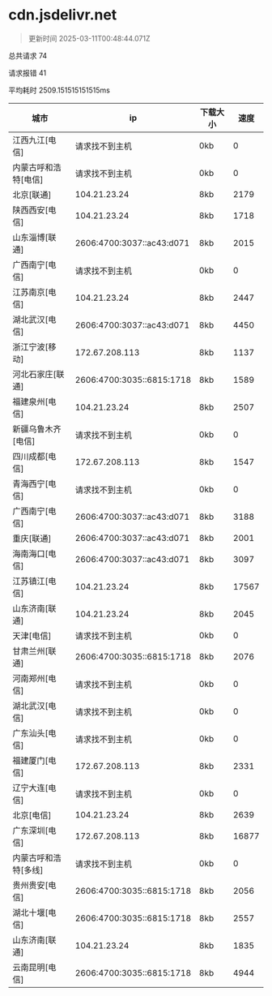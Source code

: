 
  # cdn.jsdelivr.net

  > 更新时间 2025-03-11T00:48:44.071Z
  
  总共请求 74

  请求报错 41

  平均耗时 2509.151515151515ms

|城市|ip|下载大小|速度|
|-----|----------|---|---|
|江西九江[电信]|请求找不到主机|0kb|0|
|内蒙古呼和浩特[电信]|请求找不到主机|0kb|0|
|北京[联通]|104.21.23.24|8kb|2179|
|陕西西安[电信]|104.21.23.24|8kb|1718|
|山东淄博[联通]|2606:4700:3037::ac43:d071|8kb|2015|
|广西南宁[电信]|请求找不到主机|0kb|0|
|江苏南京[电信]|104.21.23.24|8kb|2447|
|湖北武汉[电信]|2606:4700:3037::ac43:d071|8kb|4450|
|浙江宁波[移动]|172.67.208.113|8kb|1137|
|河北石家庄[联通]|2606:4700:3035::6815:1718|8kb|1589|
|福建泉州[电信]|104.21.23.24|8kb|2507|
|新疆乌鲁木齐[电信]|请求找不到主机|0kb|0|
|四川成都[电信]|172.67.208.113|8kb|1547|
|青海西宁[电信]|请求找不到主机|0kb|0|
|广西南宁[电信]|2606:4700:3037::ac43:d071|8kb|3188|
|重庆[联通]|2606:4700:3037::ac43:d071|8kb|2001|
|海南海口[电信]|2606:4700:3037::ac43:d071|8kb|3097|
|江苏镇江[电信]|104.21.23.24|8kb|17567|
|山东济南[联通]|104.21.23.24|8kb|2045|
|天津[电信]|请求找不到主机|0kb|0|
|甘肃兰州[联通]|2606:4700:3035::6815:1718|8kb|2076|
|河南郑州[电信]|请求找不到主机|0kb|0|
|湖北武汉[电信]|请求找不到主机|0kb|0|
|广东汕头[电信]|请求找不到主机|0kb|0|
|福建厦门[电信]|172.67.208.113|8kb|2331|
|辽宁大连[电信]|请求找不到主机|0kb|0|
|北京[电信]|104.21.23.24|8kb|2639|
|广东深圳[电信]|172.67.208.113|8kb|16877|
|内蒙古呼和浩特[多线]|请求找不到主机|0kb|0|
|贵州贵安[电信]|2606:4700:3035::6815:1718|8kb|2056|
|湖北十堰[电信]|2606:4700:3035::6815:1718|8kb|2557|
|山东济南[联通]|104.21.23.24|8kb|1835|
|云南昆明[电信]|2606:4700:3035::6815:1718|8kb|4944|

  
